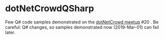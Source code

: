 # dotNetCrowdQSharp
Few Q# code samples demonstrated on the [dotNetCrowd meetup](http://dotnetcrowd.lt/) #20 . 
Be careful: Q# changes, so samples demonstrated now (2019-Mar-01) can fail later.
